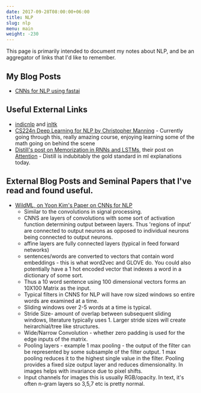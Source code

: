 ```yaml
---
date: 2017-09-28T08:00:00+06:00
title: NLP
slug: nlp
menu: main
weight: -230
---
```

This page is primarily intended to document my notes about NLP, and be an aggregator of links that I'd like to remember.

## My Blog Posts
<!--- [Word2Vec](./2019/word2vec) -->
<!--- [LDA](./) -->
<!--- [Hindi Dependency Parsing](/) -->
- [CNNs for NLP using fastai](/technical/sentence-cnns-fast-ai/)

## Useful External Links
- [indicnlp](http://indicnlp.org/) and [inltk](https://github.com/goru001/inltk)
- [CS224n Deep Learning for NLP by Christopher Manning](http://cs224n.stanford.edu/) - Currently going through this, really amazing course, enjoying learning some of the math going on behind the scene 
- [Distill's post on Memorization in RNNs and LSTMs](https://distill.pub/2019/memorization-in-rnns/), their post on [Attention](https://distill.pub/2016/augmented-rnns/) - Distill is indubitably the gold standard in ml explanations today. 

## External Blog Posts and Seminal Papers that I've read and found useful. 
 - [WildML, on Yoon Kim's Paper on CNNs for NLP](http://www.wildml.com/2015/11/understanding-convolutional-neural-networks-for-nlp/)
    - Similar to the convolutions in signal processing.
    - CNNS are layers of convolutions with some sort of activation function determining output between layers. Thus 'regions of input' are connected to output neurons as opposed to individual neurons being connected to output neurons.
    - affine layers are fully connected layers (typical in feed forward networks)
    - sentences/words are converted to vectors that contain word embeddings - this is what word2vec and GLOVE do. You could also potentially have a 1 hot encoded vector that indexes a word in a dictionary of some sort.
    - Thus a 10 word sentence using 100 dimensional vectors forms an 10X100 Matrix as the input.
    - Typical filters in CNNS for NLP will have row sized windows so entire words are examined at a time.
    - Sliding windows over 2-5 words at a time is typical.
    - Stride Size- amount of overlap between subsequent sliding windows, literature typically uses 1. Larger stride sizes will create heirarchial/tree like structures.
    - Wide/Narrow Convolution - whether zero padding is used for the edge inputs of the matrix.
    - Pooling layers - example 1 max pooling - the output of the filter can be represented by some subsample of the filter output. 1 max pooling reduces it to the highest single value in the filter. Pooling provides a fixed size output layer and reduces dimensionality. In images helps with invariance due to pixel shifts.  
    - Input channels for images this is usually RGB/opacity. In text, it's often n-gram layers so 3,5,7 etc is pretty normal.
